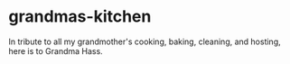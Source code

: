# grandmas-kitchen
In tribute to all my grandmother's cooking, baking, cleaning, and hosting, here is to Grandma Hass.
